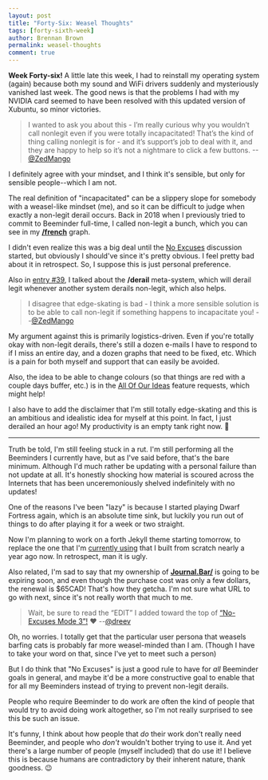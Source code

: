 ```yaml
---
layout: post
title: "Forty-Six: Weasel Thoughts"
tags: [forty-sixth-week]
author: Brennan Brown
permalink: weasel-thoughts
comment: true
---
```


**Week Forty-six!** A little late this week, I had to reinstall my operating system (again) because both my sound and WiFi drivers suddenly and mysteriously vanished last week. The good news is that the problems I had with my NVIDIA card seemed to have been resolved with this updated version of Xubuntu, so minor victories. 

> I wanted to ask you about this - I’m really curious why you wouldn’t call nonlegit even if you were totally incapacitated! That’s the kind of thing calling nonlegit is for - and it’s support’s job to deal with it, and they are happy to help so it’s not a nightmare to click a few buttons. 
> --[@ZedMango](https://forum.beeminder.com/u/zedmango)

I definitely agree with your mindset, and I think it's sensible, but only for sensible people--which I am not.

The real definition of "incapacitated" can be a slippery slope for somebody with a weasel-like mindset (me), and so it can be difficult to judge when exactly a non-legit derail occurs.  Back in 2018 when I previously tried to commit to Beeminder full-time, I called non-legit a bunch, which you can see in my [**/french**](https://www.beeminder.com/brennanbrown/french) graph.

I didn't even realize this was a big deal until the [No Excuses](https://forum.beeminder.com/t/no-excuses-mode/7570) discussion started, but obviously I should've since it's pretty obvious. I feel pretty bad about it in retrospect. So, I suppose this is just personal preference.

Also in [entry #39](https://forum.beeminder.com/t/brennans-beeminder-journal/6340/51), I talked about the **/derail** meta-system, which will derail legit whenever another system derails non-legit, which also helps. 

> I disagree that edge-skating is bad - I think a more sensible solution is to be able to call non-legit if something happens to incapacitate you!
> --[@ZedMango](https://forum.beeminder.com/u/zedmango)

My argument against this is primarily logistics-driven. Even if you're totally okay with non-legit derails, there's still a dozen e-mails I have to respond to if I miss an entire day, and a dozen graphs that need to be fixed, etc. Which is a pain for both myself and support that can easily be avoided.

Also, the idea to be able to change colours (so that things are red with a couple days buffer, etc.) is in the [All Of Our Ideas](http://allourideas.org/beeminder) feature requests, which might help!

I also have to add the disclaimer that I'm still totally edge-skating and this is an ambitious and idealistic idea for myself at this point. In fact, I just derailed an hour ago! My productivity is an empty tank right now. 🤣

---

Truth be told, I'm still feeling stuck in a rut. I'm still performing all the Beeminders I currently have, but as I've said before, that's the bare minimum. Although I'd much rather be updating with a personal failure than not update at all. It's honestly shocking how material is scoured across the Internets that has been unceremoniously shelved indefinitely with no updates!

One of the reasons I've been "lazy" is because I started playing Dwarf Fortress again, which is an absolute time sink, but luckily you run out of things to do after playing it for a week or two straight. 

Now I'm planning to work on a forth Jekyll theme starting tomorrow, to replace the one that I'm [currently using](https://notebook.casa/) that I built from scratch nearly a year ago now. In retrospect, man it is ugly.

Also related, I'm sad to say that my ownership of [**Journal.Bar/**](https://journal.bar) is going to be expiring soon, and even though the purchase cost was only a few dollars, the renewal is $65CAD! That's how they getcha. I'm not sure what URL to go with next, since it's not really worth that much to me.

> Wait, be sure to read the “EDIT” I added toward the top of [“No-Excuses Mode 3”!](https://forum.beeminder.com/t/no-excuses-mode/7570) :heart:
> --[@dreev](https://forum.beeminder.com/u/dreev)

Oh, no worries. I totally get that the particular user persona that weasels barfing cats is probably far more weasel-minded than I am. (Though I have to take your word on that, since I've yet to meet such a person) 

But I do think that "No Excuses" is just a good rule to have for *all* Beeminder goals in general, and maybe it'd be a more constructive goal to enable that for all my Beeminders instead of trying to prevent non-legit derails.

People who require Beeminder to do work are often the kind of people that would try to avoid doing work altogether, so I'm not really surprised to see this be such an issue. 

It's funny, I think about how people that *do* their work don't really need Beeminder, and people who *don't* wouldn't bother trying to use it. And yet there's a large number of people (myself included) that do use it! I believe this is because humans are contradictory by their inherent nature, thank goodness. 😉
